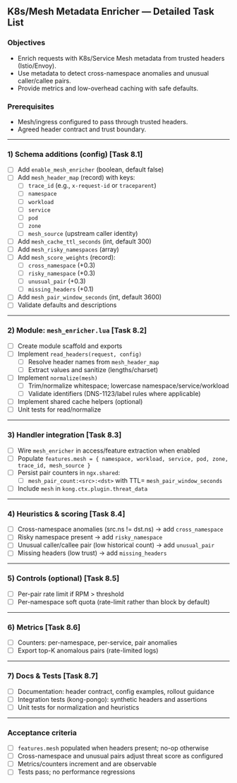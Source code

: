 ## K8s/Mesh Metadata Enricher — Detailed Task List

### Objectives
- Enrich requests with K8s/Service Mesh metadata from trusted headers (Istio/Envoy).
- Use metadata to detect cross-namespace anomalies and unusual caller/callee pairs.
- Provide metrics and low-overhead caching with safe defaults.

### Prerequisites
- Mesh/ingress configured to pass through trusted headers.
- Agreed header contract and trust boundary.

---

### 1) Schema additions (config) [Task 8.1]
- [ ] Add `enable_mesh_enricher` (boolean, default false)
- [ ] Add `mesh_header_map` (record) with keys:
  - [ ] `trace_id` (e.g., `x-request-id` or `traceparent`)
  - [ ] `namespace`
  - [ ] `workload`
  - [ ] `service`
  - [ ] `pod`
  - [ ] `zone`
  - [ ] `mesh_source` (upstream caller identity)
- [ ] Add `mesh_cache_ttl_seconds` (int, default 300)
- [ ] Add `mesh_risky_namespaces` (array<string>)
- [ ] Add `mesh_score_weights` (record):
  - [ ] `cross_namespace` (+0.3)
  - [ ] `risky_namespace` (+0.3)
  - [ ] `unusual_pair` (+0.3)
  - [ ] `missing_headers` (+0.1)
- [ ] Add `mesh_pair_window_seconds` (int, default 3600)
- [ ] Validate defaults and descriptions

---

### 2) Module: `mesh_enricher.lua` [Task 8.2]
- [ ] Create module scaffold and exports
- [ ] Implement `read_headers(request, config)`
  - [ ] Resolve header names from `mesh_header_map`
  - [ ] Extract values and sanitize (lengths/charset)
- [ ] Implement `normalize(mesh)`
  - [ ] Trim/normalize whitespace; lowercase namespace/service/workload
  - [ ] Validate identifiers (DNS-1123/label rules where applicable)
- [ ] Implement shared cache helpers (optional)
- [ ] Unit tests for read/normalize

---

### 3) Handler integration [Task 8.3]
- [ ] Wire `mesh_enricher` in access/feature extraction when enabled
- [ ] Populate `features.mesh = { namespace, workload, service, pod, zone, trace_id, mesh_source }`
- [ ] Persist pair counters in `ngx.shared`:
  - [ ] `mesh_pair_count:<src>:<dst>` with TTL= `mesh_pair_window_seconds`
- [ ] Include `mesh` in `kong.ctx.plugin.threat_data`

---

### 4) Heuristics & scoring [Task 8.4]
- [ ] Cross-namespace anomalies (src.ns != dst.ns) → add `cross_namespace`
- [ ] Risky namespace present → add `risky_namespace`
- [ ] Unusual caller/callee pair (low historical count) → add `unusual_pair`
- [ ] Missing headers (low trust) → add `missing_headers`

---

### 5) Controls (optional) [Task 8.5]
- [ ] Per-pair rate limit if RPM > threshold
- [ ] Per-namespace soft quota (rate-limit rather than block by default)

---

### 6) Metrics [Task 8.6]
- [ ] Counters: per-namespace, per-service, pair anomalies
- [ ] Export top-K anomalous pairs (rate-limited logs)

---

### 7) Docs & Tests [Task 8.7]
- [ ] Documentation: header contract, config examples, rollout guidance
- [ ] Integration tests (kong-pongo): synthetic headers and assertions
- [ ] Unit tests for normalization and heuristics

---

### Acceptance criteria
- [ ] `features.mesh` populated when headers present; no-op otherwise
- [ ] Cross-namespace and unusual pairs adjust threat score as configured
- [ ] Metrics/counters increment and are observable
- [ ] Tests pass; no performance regressions
